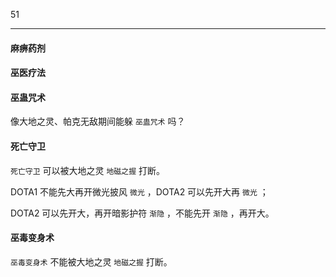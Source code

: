 51

---

#### 麻痹药剂







#### 巫医疗法







#### 巫蛊咒术

像大地之灵、帕克无敌期间能躲 `巫蛊咒术` 吗？





#### 死亡守卫

`死亡守卫` 可以被大地之灵 `地磁之握` 打断。

DOTA1 不能先大再开微光披风 `微光` ，DOTA2 可以先开大再 `微光` ；

DOTA2 可以先开大，再开暗影护符 `渐隐` ，不能先开 `渐隐` ，再开大。



#### 巫毒变身术

`巫毒变身术` 不能被大地之灵 `地磁之握` 打断。